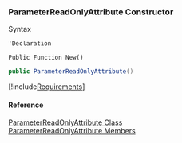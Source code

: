 ﻿### ParameterReadOnlyAttribute Constructor

Syntax

```vbnet
'Declaration

Public Function New()
```

```csharp
public ParameterReadOnlyAttribute()
```

[!include[Requirements](../partials/requirements.md)]

#### Reference

[ParameterReadOnlyAttribute Class](fcSDK~FChoice.Foundation.Clarify.Attributes.ParameterReadOnlyAttribute.md)  
[ParameterReadOnlyAttribute Members](fcSDK~FChoice.Foundation.Clarify.Attributes.ParameterReadOnlyAttribute_members.md)